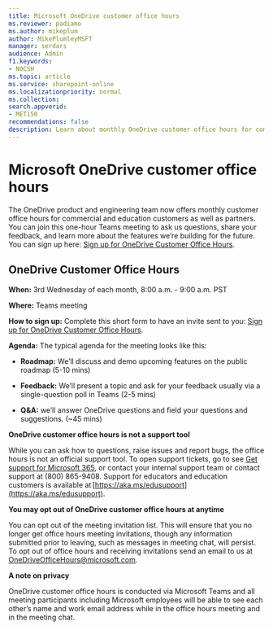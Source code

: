 ```yaml
---
title: Microsoft OneDrive customer office hours
ms.reviewer: padiamo
ms.author: mikeplum
author: MikePlumleyMSFT
manager: serdars
audience: Admin
f1.keywords:
- NOCSH
ms.topic: article
ms.service: sharepoint-online
ms.localizationpriority: normal
ms.collection:  
search.appverid:
- MET150
recommendations: false
description: Learn about monthly OneDrive customer office hours for commercial and education customers as well as partners.
---
```


# Microsoft OneDrive customer office hours

The OneDrive product and engineering team now offers monthly customer office hours for commercial and education customers as well as partners. You can join this one-hour Teams meeting to ask us questions, share your feedback, and learn more about the features we’re building for the future. You can sign up here: [Sign up for OneDrive Customer Office Hours](https://forms.office.com/r/dmYkcLhpFD).

## OneDrive Customer Office Hours 

**When:** 3rd Wednesday of each month, 8:00 a.m. - 9:00 a.m. PST 

**Where:** Teams meeting 

**How to sign up:** Complete this short form to have an invite sent to you: [Sign up for OneDrive Customer Office Hours](https://forms.office.com/r/dmYkcLhpFD).
 
**Agenda:** The typical agenda for the meeting looks like this:

- **Roadmap:** We’ll discuss and demo upcoming features on the public roadmap (5-10 mins)

- **Feedback:** We’ll present a topic and ask for your feedback usually via a single-question poll in Teams (2-5 mins) 

- **Q&A:** we’ll answer OneDrive questions and field your questions and suggestions. (~45 mins)

**OneDrive customer office hours is not a support tool**

While you can ask how to questions, raise issues and report bugs, the office hours is not an official support tool. To open support tickets, go to see [Get support for Microsoft 365](/microsoft-365/admin/get-help-support), or contact your internal support team or contact support at (800) 865-9408. Support for educators and education customers is available at [https://aka.ms/edusupport](https://aka.ms/edusupport).

**You may opt out of OneDrive customer office hours at anytime**

You can opt out of the meeting invitation list. This will ensure that you no longer get office hours meeting invitations, though any information submitted prior to leaving, such as messages in meeting chat, will persist. To opt out of office hours and receiving invitations send an email to us at OneDriveOfficeHours@microsoft.com.

**A note on privacy**

OneDrive customer office hours is conducted via Microsoft Teams and all meeting participants including Microsoft employees will be able to see each other’s name and work email address while in the office hours meeting and in the meeting chat.
